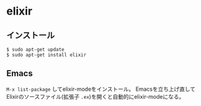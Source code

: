 # elixir

## インストール

```
$ sudo apt-get update
$ sudo apt-get install elixir
```

## Emacs

`M-x list-package` してelixir-modeをインストール。
Emacsを立ち上げ直してElixirのソースファイル(拡張子 `.ex`)を開くと自動的にelixir-modeになる。

